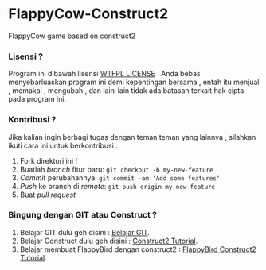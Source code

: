 # FlappyCow-Construct2
FlappyCow game based on construct2 

### Lisensi ?
Program ini dibawah lisensi [WTFPL LICENSE](https://github.com/aldamr01/FlappyCow-Construct2/blob/master/license.txt) . Anda bebas menyebarluaskan program ini demi kepentingan bersama , entah itu menjual , memakai , mengubah , dan lain-lain tidak ada batasan terkait hak cipta pada program ini. 

### Kontribusi ?
Jika kalian ingin berbagi tugas dengan teman teman yang lainnya , silahkan ikuti cara ini untuk berkontribusi :

1. Fork direktori ini !
2. Buatlah *branch* fitur baru: `git checkout -b my-new-feature`
3. *Commit* perubahannya: `git commit -am 'Add some features'`
4. *Push* ke branch di *remote*: `git push origin my-new-feature`
5. Buat *pull request*

### Bingung dengan GIT atau Construct ?

1. Belajar GIT dulu geh disini : [Belajar GIT](https://github.com/endymuhardin/belajarGit/blob/master/cara-berkontribusi-opensources-github.md).
2. Belajar Construct dulu geh disini : [Construct2 Tutorial](https://www.construct.net/en/tutorials/panduan-pemula-menggunakan-1516).
3. Belajar membuat FlappyBird dengan construct2 : [FlappyBird Construct2 Tutorial](https://rifqifai.com/membuat-game-happy-bird-menggunakan-construct-2-engine/).
